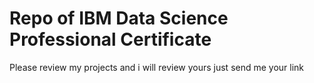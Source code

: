 # Repo of IBM Data Science Professional Certificate
Please review my projects and i will review yours just send me your link 
